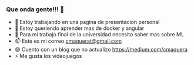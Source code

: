 ### Que onda gente!!! 👋

- 🔭 Estoy trabajando en una pagina de presentacion personal
- 🌱 Estoy queriendo aprender mas de docker y angular
- 🤔 Para mi trabajo final de la universidad necesito saber mas sobre ML
- 📫 Este es mi correo cmaquerat@gmail.com
- 😄 Cuento con un blog que no actualizo https://medium.com/cmaquera
- ⚡ Me gusta los videojuegos 

<!--
**cmaquera/cmaquera** is a ✨ _special_ ✨ repository because its `README.md` (this file) appears on your GitHub profile.

Here are some ideas to get you started:

- 🔭 I’m currently working on ...
- 🌱 I’m currently learning ...
- 👯 I’m looking to collaborate on ...
- 🤔 I’m looking for help with ...
- 💬 Ask me about ...
- 📫 How to reach me: ...
- 😄 Pronouns: ...
- ⚡ Fun fact: ...
-->
